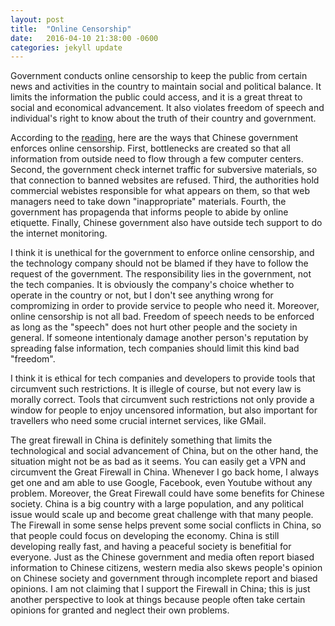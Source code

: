 ```yaml
---
layout: post
title:  "Online Censorship"
date:   2016-04-10 21:38:00 -0600
categories: jekyll update
---
```


Government conducts online censorship to keep the public from certain news and activities in the country to maintain social and political balance. It limits the information the public could access, and it is a great threat to social and economical advancement. It also violates freedom of speech and individual's right to know about the truth of their country and government.

According to the <a href="http://abcnews.go.com/Technology/story?id=4707107&page=1">reading</a>, here are the ways that Chinese government enforces online censorship. First, bottlenecks are created so that all information from outside need to flow through a few computer centers. Second, the government check internet traffic for subversive materials, so that connection to banned websites are refused. Third, the authorities hold commercial webistes responsible for what appears on them, so that web managers need to take down "inappropriate" materials. Fourth, the government has propagenda that informs people to abide by online etiquette. Finally, Chinese government also have outside tech support to do the internet monitoring.

I think it is unethical for the government to enforce online censorship, and the technology company should not be blamed if they have to follow the request of the government. The responsibility lies in the government, not the tech companies. It is obviously the company's choice whether to operate in the country or not, but I don't see anything wrong for compromizing in order to provide service to people who need it. Moreover, online censorship is not all bad. Freedom of speech needs to be enforced as long as the "speech" does not hurt other people and the society in general. If someone intentionaly damage another person's reputation by spreading false information, tech companies should limit this kind bad "freedom".

I think it is ethical for tech companies and developers to provide tools that circumvent such restrictions. It is illegle of course, but not every law is morally correct. Tools that circumvent such restrictions not only provide a window for people to enjoy uncensored information, but also important for travellers who need some crucial internet services, like GMail. 

The great firewall in China is definitely something that limits the technological and social advancement of China, but on the other hand, the situation might not be as bad as it seems. You can easily get a VPN and circumvent the Great Firewall in China. Whenever I go back home, I always get one and am able to use Google, Facebook, even Youtube without any problem. Moreover, the Great Firewall could have some benefits for Chinese society. China is a big country with a large population, and any political issue would scale up and become great challenge with that many people. The Firewall in some sense helps prevent some social conflicts in China, so that people could focus on developing the economy. China is still developing really fast, and having a peaceful society is benefitial for everyone. Just as the Chinese government and media often report biased information to Chinese citizens, western media also skews people's opinion on Chinese society and government through incomplete report and biased opinions. I am not claiming that I support the Firewall in China; this is just another perspective to look at things because people often take certain opinions for granted and neglect their own problems.